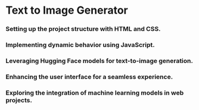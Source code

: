 # Text to Image Generator
### Setting up the project structure with HTML and CSS.
### Implementing dynamic behavior using JavaScript.
### Leveraging Hugging Face models for text-to-image generation.
### Enhancing the user interface for a seamless experience.
### Exploring the integration of machine learning models in web projects.
